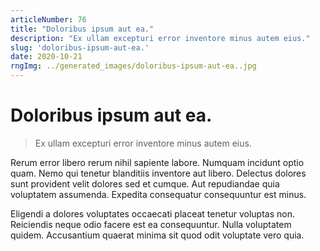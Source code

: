 ```yaml
---
articleNumber: 76
title: "Doloribus ipsum aut ea."
description: "Ex ullam excepturi error inventore minus autem eius."
slug: 'doloribus-ipsum-aut-ea.'
date: 2020-10-21
rngImg: ../generated_images/doloribus-ipsum-aut-ea..jpg
---
```


# Doloribus ipsum aut ea.

> Ex ullam excepturi error inventore minus autem eius.

Rerum error libero rerum nihil sapiente labore. Numquam incidunt optio quam. Nemo qui tenetur blanditiis inventore aut libero. Delectus dolores sunt provident velit dolores sed et cumque. Aut repudiandae quia voluptatem assumenda. Expedita consequatur consequuntur est minus.
 Eligendi a dolores voluptates occaecati placeat tenetur voluptas non. Reiciendis neque odio facere est ea consequuntur. Nulla voluptatem quidem. Accusantium quaerat minima sit quod odit voluptate vero quia.
